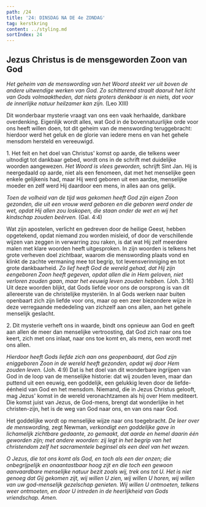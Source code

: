 ```yaml
---
path: /24
title: '24: DINSDAG NA DE 4e ZONDAG'
tag: kerstkring
content: ../styling.md
sortIndex: 24
---
```


## Jezus Christus is de mensgeworden Zoon van God

_Het geheim van de menswording van het Woord steekt ver uit boven de andere uitwendige werken van God. Zo schitterend straalt daaruit het licht van Gods volmaaktheden, dat niets groters denkbaar is en niets, dat voor de innerlijke natuur heilzamer kan zijn._ (Leo XIII)

Dit wonderbaar mysterie vraagt van ons een vaak herhaalde, dankbare overdenking. Eigenlijk wordt alles, wat God in de bovennatuurlijke orde voor ons heeft willen doen, tot dit geheim van de menswording teruggebracht: hierdoor werd het geluk en de glorie van iedere mens en van het gehele mensdom hersteld en vereeuwigd.

1\. Het feit en het doel van Christus' komst op aarde, die telkens weer uitnodigt tot dankbaar gebed, wordt ons in de schrift met duidelijke woorden aangewezen. _Het Woord is vlees geworden,_ schrijft Sint Jan. Hij is neergedaald op aarde, niet als een fenomeen, dat met het menselijke geen enkele gelijkenis had, maar Hij werd geboren uit een aardse, menselijke moeder en zelf werd Hij daardoor een mens, in alles aan ons gelijk.

_Toen de volheid van de tijd was gekomen heeft God zijn eigen Zoon gezonden, die uit een vrouw werd geboren en die geboren werd onder de wet, opdat Hij allen zou loskopen, die staan onder de wet en wij het kindschap zouden beërven._ (Gal. 4:4)

Wat zijn apostelen, verlicht en gedreven door de heilige Geest, hebben opgetekend, opdat niemand zou worden misleid, of door de verschillende wijzen van zeggen in verwarring zou raken, is dat wat Hij zelf meerdere malen met klare woorden heeft uitgesproken. In zijn woorden is telkens het grote verheven doel zichtbaar, waarom die menswording plaats vond en klinkt de zachte vermaning mee tot begrip, tot levensverinniging en tot grote dankbaarheid. _Zo lief heeft God de wereld gehad, dat Hij zijn eengeboren Zoon heeft gegeven, opdat allen die in Hem geloven, niet verloren zouden gaan, maar het eeuwig leven zouden hebben._ (Joh. 3:16) Uit deze woorden blijkt, dat Gods liefde voor ons de oorsprong is van dit allereerste van de christelijke mysteriën. In al Gods werken naar buiten openbaart zich zijn liefde voor ons, maar op een zeer biezondere wijze in deze verregaande mededeling van zichzelf aan ons allen, aan het gehele menselijk geslacht.

2\. Dit mysterie verheft ons in waarde, bindt ons opnieuw aan God en geeft aan allen de meer dan menselijke vertroosting, dat God zich naar ons toe keert, zich met ons inlaat, naar ons toe komt en, als mens, een wordt met ons allen.

_Hierdoor heeft Gods liefde zich aan ons geopenbaard, dat God zijn eniggeboren Zoon in de wereld heeft gezonden, opdat wij door Hem zouden leven._ (Joh. 4:9) Dat is het doel van dit wonderbare ingrijpen van God in de loop van de menselijke historie: dat wij zouden leven, maar dan puttend uit een eeuwig, een goddelijk, een gelukkig leven door de liefde-éénheid van God en het mensdom. Niemand, die in Jezus Christus gelooft, mag Jezus' komst in de wereld veronachtzamen als hij over Hem mediteert. Die komst juist van Jezus, de God-mens, brengt dat wonderlijke in het christen-zijn, het is de weg van God naar ons, en van ons naar God.

Het goddelijke wordt op menselijke wijze naar ons toegebracht. _De leer over de menswording,_ zegt Newman, _verkondigt een goddelijke gave in lichamelijk zichtbare gedaante, zo gemaakt, dat aarde en hemel daarin één geworden zijn; met andere woorden: zij legt in het begrip van het christendom zelf het sacramentele beginsel als een deel van het wezen._

_O Jezus, die tot ons komt als God, en toch als een der onzen; die onbegrijpelijk en onaantastbaar hoog zijt en die toch een gewoon aanvaardbare menselijke natuur bezit zoals wij, trek ons tot U. Het is niet genoeg dat Gij gekomen zijt, wij willen U zien, wij willen U horen, wij willen van uw god-menselijk gezelschap genieten. Wij willen U ontmoeten, telkens weer ontmoeten, en door U intreden in de heerlijkheid van Gods vriendschap. Amen._
